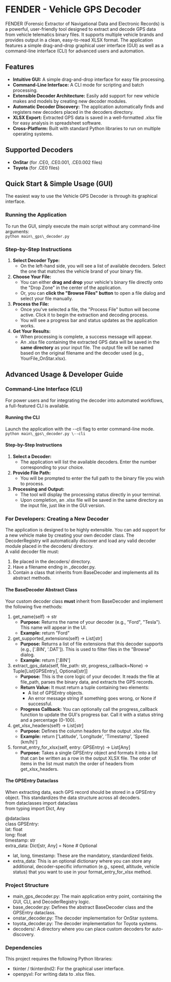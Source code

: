 # **FENDER \- Vehicle GPS Decoder**

FENDER (Forensic Extractor of Navigational Data and Electronic Records) is a powerful, user-friendly tool designed to extract and decode GPS data from vehicle telematics binary files. It supports multiple vehicle brands and provides output in a clean, easy-to-read XLSX format. The application features a simple drag-and-drop graphical user interface (GUI) as well as a command-line interface (CLI) for advanced users and automation.

## **Features**

* **Intuitive GUI:** A simple drag-and-drop interface for easy file processing.  
* **Command-Line Interface:** A CLI mode for scripting and batch processing.  
* **Extensible Decoder Architecture:** Easily add support for new vehicle makes and models by creating new decoder modules.  
* **Automatic Decoder Discovery:** The application automatically finds and registers new decoders placed in the decoders directory.  
* **XLSX Export:** Extracted GPS data is saved in a well-formatted .xlsx file for easy analysis in spreadsheet software.  
* **Cross-Platform:** Built with standard Python libraries to run on multiple operating systems.

## **Supported Decoders**

* **OnStar** (for .CE0, .CE0.001, .CE0.002 files)  
* **Toyota** (for .CE0 files)

## **Quick Start & Simple Usage (GUI)**

The easiest way to use the Vehicle GPS Decoder is through its graphical interface.

### **Running the Application**

To run the GUI, simply execute the main script without any command-line arguments:  
```python main\_gps\_decoder.py```

### **Step-by-Step Instructions**

1. **Select Decoder Type:**  
   * On the left-hand side, you will see a list of available decoders. Select the one that matches the vehicle brand of your binary file.  
2. **Choose Your File:**  
   * You can either **drag and drop** your vehicle's binary file directly onto the "Drop Zone" in the center of the application.  
   * Or, you can **click the "Browse Files" button** to open a file dialog and select your file manually.  
3. **Process the File:**  
   * Once you've selected a file, the "Process File" button will become active. Click it to begin the extraction and decoding process.  
   * You will see a progress bar and status updates as the application works.  
4. **Get Your Results:**  
   * When processing is complete, a success message will appear.  
   * An .xlsx file containing the extracted GPS data will be saved in the **same directory** as your input file. The output file will be named based on the original filename and the decoder used (e.g., YourFile\_OnStar.xlsx).

## **Advanced Usage & Developer Guide**

### **Command-Line Interface (CLI)**

For power users and for integrating the decoder into automated workflows, a full-featured CLI is available.

#### **Running the CLI**

Launch the application with the \--cli flag to enter command-line mode.  
```python main\_gps\_decoder.py \--cli```

#### **Step-by-Step Instructions**

1. **Select a Decoder:**  
   * The application will list the available decoders. Enter the number corresponding to your choice.  
2. **Provide File Path:**  
   * You will be prompted to enter the full path to the binary file you wish to process.  
3. **Processing and Output:**  
   * The tool will display the processing status directly in your terminal.  
   * Upon completion, an .xlsx file will be saved in the same directory as the input file, just like in the GUI version.

### **For Developers: Creating a New Decoder**

The application is designed to be highly extensible. You can add support for a new vehicle make by creating your own decoder class. The DecoderRegistry will automatically discover and load any valid decoder module placed in the decoders/ directory.  
A valid decoder file must:

1. Be placed in the decoders/ directory.  
2. Have a filename ending in \_decoder.py.  
3. Contain a class that inherits from BaseDecoder and implements all its abstract methods.

#### **The BaseDecoder Abstract Class**

Your custom decoder class **must** inherit from BaseDecoder and implement the following five methods:

1. get\_name(self) \-\> str  
   * **Purpose:** Returns the name of your decoder (e.g., "Ford", "Tesla"). This name will appear in the UI.  
   * **Example:** return "Ford"  
2. get\_supported\_extensions(self) \-\> List\[str\]  
   * **Purpose:** Returns a list of file extensions that this decoder supports (e.g., \['.BIN', '.DAT'\]). This is used to filter files in the "Browse" dialog.  
   * **Example:** return \['.BIN'\]  
3. extract\_gps\_data(self, file\_path: str, progress\_callback=None) \-\> Tuple\[List\[GPSEntry\], Optional\[str\]\]  
   * **Purpose:** This is the core logic of your decoder. It reads the file at file\_path, parses the binary data, and extracts the GPS records.  
   * **Return Value:** It must return a tuple containing two elements:  
     * A list of GPSEntry objects.  
     * An error message string if something goes wrong, or None if successful.  
   * **Progress Callback:** You can optionally call the progress\_callback function to update the GUI's progress bar. Call it with a status string and a percentage (0-100).  
4. get\_xlsx\_headers(self) \-\> List\[str\]  
   * **Purpose:** Defines the column headers for the output .xlsx file.  
   * **Example:** return \['Latitude', 'Longitude', 'Timestamp', 'Speed (km/h)'\]  
5. format\_entry\_for\_xlsx(self, entry: GPSEntry) \-\> List\[Any\]  
   * **Purpose:** Takes a single GPSEntry object and formats it into a list that can be written as a row in the output XLSX file. The order of items in the list must match the order of headers from get\_xlsx\_headers.

#### **The GPSEntry Dataclass**

When extracting data, each GPS record should be stored in a GPSEntry object. This standardizes the data structure across all decoders.  
from dataclasses import dataclass  
from typing import Dict, Any

@dataclass  
class GPSEntry:  
    lat: float  
    long: float  
    timestamp: str  
    extra\_data: Dict\[str, Any\] \= None \# Optional

* lat, long, timestamp: These are the mandatory, standardized fields.  
* extra\_data: This is an optional dictionary where you can store any additional, decoder-specific information (e.g., speed, altitude, vehicle status) that you want to use in your format\_entry\_for\_xlsx method.

### **Project Structure**

* main\_gps\_decoder.py: The main application entry point, containing the GUI, CLI, and DecoderRegistry logic.  
* base\_decoder.py: Defines the abstract BaseDecoder class and the GPSEntry dataclass.  
* onstar\_decoder.py: The decoder implementation for OnStar systems.  
* toyota\_decoder.py: The decoder implementation for Toyota systems.  
* decoders/: A directory where you can place custom decoders for auto-discovery.

### **Dependencies**

This project requires the following Python libraries:

* tkinter / tkinterdnd2: For the graphical user interface.  
* openpyxl: For writing data to .xlsx files.
